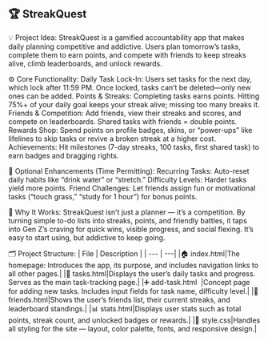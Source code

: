🏆 StreakQuest
-
💡 Project Idea:
StreakQuest is a gamified accountability app that makes daily planning competitive and addictive. Users plan tomorrow’s tasks, complete them to earn points, and compete with friends to keep streaks alive, climb leaderboards, and unlock rewards.

⚙️ Core Functionality:
Daily Task Lock-In: Users set tasks for the next day, which lock after 11:59 PM. Once locked, tasks can’t be deleted—only new ones can be added.
Points & Streaks: Completing tasks earns points. Hitting 75%+ of your daily goal keeps your streak alive; missing too many breaks it.
Friends & Competition: Add friends, view their streaks and scores, and compete on leaderboards. Shared tasks with friends = double points.
Rewards Shop: Spend points on profile badges, skins, or “power-ups” like lifelines to skip tasks or revive a broken streak at a higher cost.
Achievements: Hit milestones (7-day streaks, 100 tasks, first shared task) to earn badges and bragging rights.

🚀 Optional Enhancements (Time Permitting):
Recurring Tasks: Auto-reset daily habits like “drink water” or “stretch.”
Difficulty Levels: Harder tasks yield more points.
Friend Challenges: Let friends assign fun or motivational tasks (“touch grass,” “study for 1 hour”) for bonus points.

💬 Why It Works:
StreakQuest isn’t just a planner — it’s a competition. By turning simple to-do lists into streaks, points, and friendly battles, it taps into Gen Z’s craving for quick wins, visible progress, and social flexing. It’s easy to start using, but addictive to keep going.

🗂️ Project Structure:
| File | Description |
| --- | ---|
|🏠 index.html|The homepage: Introduces the app, its purpose, and includes navigation links to all other pages.|
|📝 tasks.html|Displays the user’s daily tasks and progress. Serves as the main task-tracking page.|
|➕ add-task.html &nbsp;|Concept page for adding new tasks. Includes input fields for task name, difficulty level.|
|👥 friends.html|Shows the user’s friends list, their current streaks, and leaderboard standings.|
|📊 stats.html|Displays user stats such as total points, streak count, and unlocked badges or rewards.|
|🎨 style.css|Handles all styling for the site — layout, color palette, fonts, and responsive design.|
